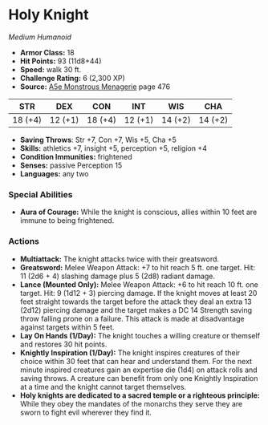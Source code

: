 # Holy Knight

*Medium* *Humanoid*

- **Armor Class:** 18
- **Hit Points:** 93 (11d8+44)
- **Speed:** walk 30 ft.
- **Challenge Rating:** 6 (2,300 XP)
- **Source:** [A5e Monstrous Menagerie](https://enpublishingrpg.com/products/level-up-monstrous-menagerie-a5e) page 476

| STR | DEX | CON | INT | WIS | CHA |
| --- | --- | --- | --- | --- | --- |
| 18 (+4) | 12 (+1) | 18 (+4) | 12 (+1) | 14 (+2) | 14 (+2) |

- **Saving Throws**: Str +7, Con +7, Wis +5, Cha +5
- **Skills:** athletics +7, insight +5, perception +5, religion +4
- **Condition Immunities:** frightened
- **Senses:** passive Perception 15
- **Languages:** any two
### Special Abilities
- **Aura of Courage:** While the knight is conscious, allies within 10 feet are immune to being frightened.
### Actions
- **Multiattack:** The knight attacks twice with their greatsword.
- **Greatsword:** Melee Weapon Attack: +7 to hit  reach 5 ft.  one target. Hit: 11 (2d6 + 4) slashing damage plus 5 (2d8) radiant damage.
- **Lance (Mounted Only):** Melee Weapon Attack: +6 to hit  reach 10 ft.  one target. Hit: 9 (1d12 + 3) piercing damage. If the knight moves at least 20 feet straight towards the target before the attack  they deal an extra 13 (2d12) piercing damage  and the target makes a DC 14 Strength saving throw  falling prone on a failure. This attack is made at disadvantage against targets within 5 feet.
- **Lay On Hands (1/Day):** The knight touches a willing creature or themself and restores 30 hit points.
- **Knightly Inspiration (1/Day):** The knight inspires creatures of their choice within 30 feet that can hear and understand them. For the next minute  inspired creatures gain an expertise die (1d4) on attack rolls and saving throws. A creature can benefit from only one Knightly Inspiration at a time  and the knight cannot target themselves.
- **Holy knights are dedicated to a sacred temple or a righteous principle:** While they obey the mandates of the monarchs they serve  they are sworn to fight evil wherever they find it.



